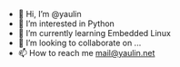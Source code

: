 - 👋 Hi, I’m @yaulin
- 👀 I’m interested in Python
- 🌱 I’m currently learning Embedded Linux
- 💞️ I’m looking to collaborate on ...
- 📫 How to reach me mail@yaulin.net

<!---
yaulin/yaulin is a ✨ special ✨ repository because its `README.md` (this file) appears on your GitHub profile.
You can click the Preview link to take a look at your changes.
--->
